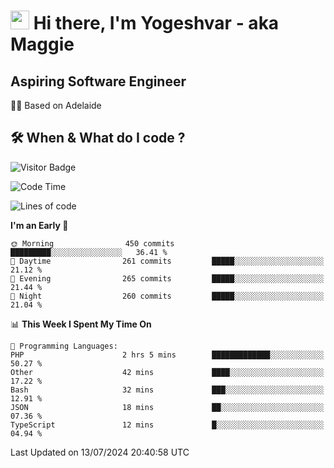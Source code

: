 <h1><img src="https://emojis.slackmojis.com/emojis/images/1531849430/4246/blob-sunglasses.gif?1531849430" width="30"/> Hi there, I'm Yogeshvar - aka Maggie</h1>

## Aspiring Software Engineer
🏂🏻  Based on Adelaide 

## 🛠 When & What do I code ?  

![Visitor Badge](https://visitor-badge.feriirawann.repl.co?username=yogeshvar&repo=yogeshvar&label=Visitors&style=plastic&color=%23457BFF&contentType=svg)

<!--START_SECTION:waka-->
![Code Time](http://img.shields.io/badge/Code%20Time-2%2C909%20hrs%2026%20mins-blue)

![Lines of code](https://img.shields.io/badge/From%20Hello%20World%20I%27ve%20Written-4.2%20million%20lines%20of%20code-blue)

**I'm an Early 🐤** 

```text
🌞 Morning                450 commits         █████████░░░░░░░░░░░░░░░░   36.41 % 
🌆 Daytime                261 commits         █████░░░░░░░░░░░░░░░░░░░░   21.12 % 
🌃 Evening                265 commits         █████░░░░░░░░░░░░░░░░░░░░   21.44 % 
🌙 Night                  260 commits         █████░░░░░░░░░░░░░░░░░░░░   21.04 % 
```


📊 **This Week I Spent My Time On** 

```text
💬 Programming Languages: 
PHP                      2 hrs 5 mins        █████████████░░░░░░░░░░░░   50.27 % 
Other                    42 mins             ████░░░░░░░░░░░░░░░░░░░░░   17.22 % 
Bash                     32 mins             ███░░░░░░░░░░░░░░░░░░░░░░   12.91 % 
JSON                     18 mins             ██░░░░░░░░░░░░░░░░░░░░░░░   07.36 % 
TypeScript               12 mins             █░░░░░░░░░░░░░░░░░░░░░░░░   04.94 % 
```


 Last Updated on 13/07/2024 20:40:58 UTC
<!--END_SECTION:waka-->
